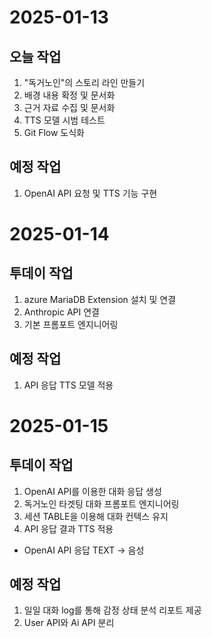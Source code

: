 # 2025-01-13
## 오늘 작업
1. "독거노인"의 스토리 라인 만들기
2. 배경 내용 확정 및 문서화
3. 근거 자료 수집 및 문서화
4. TTS 모델 시범 테스트
5. Git Flow 도식화

## 예정 작업
1. OpenAI API 요청 및 TTS 기능 구현 


# 2025-01-14
## 투데이 작업
1. azure MariaDB Extension 설치 및 연결
2. Anthropic API 연결
3. 기본 프롬포트 엔지니어링

## 예정 작업
1. API 응답 TTS 모델 적용


# 2025-01-15
## 투데이 작업
1. OpenAI API를 이용한 대화 응답 생성
2. 독거노인 타겟팅 대화 프롬포트 엔지니어링
3. 세션 TABLE을 이용해 대화 컨텍스 유지
3. API 응답 결과 TTS 적용
- OpenAI API 응답 TEXT -> 음성

## 예정 작업
1. 일일 대화 log를 통해 감정 상태 분석 리포트 제공
2. User API와 Ai API 분리